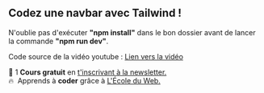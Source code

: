 ## Codez une navbar avec Tailwind !

N'oublie pas d'exécuter **"npm install"** dans le bon dossier avant de lancer la commande **"npm run dev"**.

Code source de la vidéo youtube : [Lien vers la vidéo](https://www.youtube.com/watch?v=I6Xkg6UNxPo)

🚀 1 **Cours gratuit** en [t'inscrivant à la newsletter.](https://www.le-designer-du-web.com/news) <br>
🔥  &nbsp;Apprends à **coder** grâce à [L'École du Web.](https://www.ecole-du-web.net)
